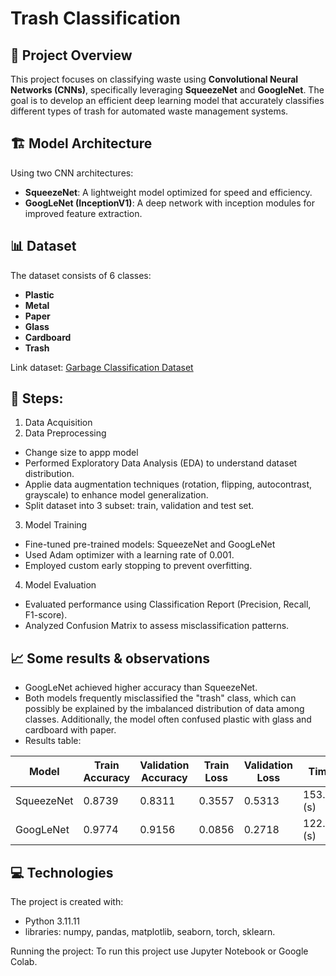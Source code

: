# Trash Classification

## 📌 Project Overview
This project focuses on classifying waste using **Convolutional Neural Networks (CNNs)**, specifically leveraging **SqueezeNet** and **GoogleNet**. The goal is to develop an efficient deep learning model that accurately classifies different types of trash for automated waste management systems.

## 🏗 Model Architecture
Using two CNN architectures:
- **SqueezeNet**: A lightweight model optimized for speed and efficiency.
- **GoogLeNet (InceptionV1)**: A deep network with inception modules for improved feature extraction.

## 📊 Dataset
The dataset consists of 6 classes:
- **Plastic**
- **Metal**
- **Paper**
- **Glass**
- **Cardboard**
- **Trash**
  
Link dataset: [Garbage Classification Dataset](https://www.kaggle.com/datasets/asdasdasasdas/garbage-classification?resource=download)

## 🚀 Steps: 
1. Data Acquisition 
2. Data Preprocessing 
 - Change size to appp model 
 - Performed Exploratory Data Analysis (EDA) to understand dataset distribution.
 - Applie data augmentation techniques (rotation, flipping, autocontrast, grayscale) to enhance model generalization.  
 - Split dataset into 3 subset: train, validation and test set. 
3. Model Training
 - Fine-tuned pre-trained models: SqueezeNet and GoogLeNet
 - Used Adam optimizer with a learning rate of 0.001.  
 - Employed custom early stopping to prevent overfitting.
4. Model Evaluation 
 - Evaluated performance using Classification Report (Precision, Recall, F1-score).  
 - Analyzed Confusion Matrix to assess misclassification patterns.  

## 📈 Some results & observations
- GoogLeNet achieved higher accuracy than SqueezeNet.
- Both models frequently misclassified the "trash" class, which can possibly be explained by the imbalanced distribution of data among classes. Additionally, the model often confused plastic with glass and cardboard with paper.
- Results table:

| Model       | Train Accuracy | Validation Accuracy | Train Loss | Validation Loss | Time       |
|------------|---------------|--------------------|-----------|----------------|------------|
| SqueezeNet | 0.8739        | 0.8311             | 0.3557    | 0.5313         | 153.04 (s) |
| GoogLeNet  | 0.9774        | 0.9156             | 0.0856    | 0.2718         | 122.53 (s) |

## 💻 Technologies
The project is created with:
- Python 3.11.11
- libraries: numpy, pandas, matplotlib, seaborn, torch, sklearn.

Running the project: 
To run this project use Jupyter Notebook or Google Colab.
